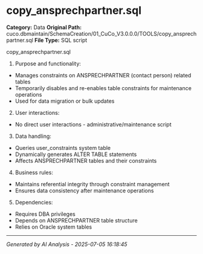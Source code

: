 # copy_ansprechpartner.sql

**Category:** Data
**Original Path:** cuco.dbmaintain/SchemaCreation/01_CuCo_V3.0.0.0/TOOLS/copy_ansprechpartner.sql
**File Type:** SQL script

copy_ansprechpartner.sql
1. Purpose and functionality:
- Manages constraints on ANSPRECHPARTNER (contact person) related tables
- Temporarily disables and re-enables table constraints for maintenance operations
- Used for data migration or bulk updates

2. User interactions:
- No direct user interactions - administrative/maintenance script

3. Data handling:
- Queries user_constraints system table
- Dynamically generates ALTER TABLE statements
- Affects ANSPRECHPARTNER tables and their constraints

4. Business rules:
- Maintains referential integrity through constraint management
- Ensures data consistency after maintenance operations

5. Dependencies:
- Requires DBA privileges
- Depends on ANSPRECHPARTNER table structure
- Relies on Oracle system tables

---
*Generated by AI Analysis - 2025-07-05 16:18:45*
